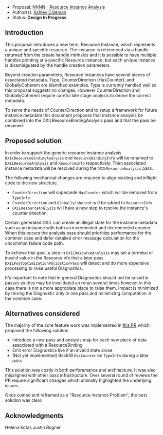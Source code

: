 * Proposal: [NNNN - Resource Instance Analysis](NNNN-resource-instance-analysis.md)
* Author(s): [Ashley Coleman](https://github.com/V-FEXrt)
* Status: **Design In Progress**

## Introduction

This proposal introduces a new term, Resource Instance, which represents a 
unique and specific resource. The instance is referenced via a handle returned
from the create handle intrinsics and it is possible to have multiple handles
pointing at a specific Resource Instance, but each unique instance is
disambiguated by the handle creation parameters.

Beyond creation parameters, Resource Instances have several pieces of associated
metadata. Type, CounterDirection (HasCounter), and GloballyCoherent are
identified examples. Type is currently handled well so this proposal suggests
no changes. However CounterDirection and GloballyCoherent require careful late 
stage analysis to derive the correct metadata.

To serve the needs of CounterDirection and to setup a framework for future
instance metadata this document proposes that instance analysis be combined
into the DXILResourceBindingAnalysis pass and that the pass be renamed.


## Proposed solution

In order to support the generic resource instance analysis `DXILResourceBindingAnalysis` 
and `ResourceBindingInfo` will be renamed to `DXILResourceAnalysis` and `ResourceInfo`
respectively. Then associated instance metadata will be resolved during the
`DXILResourceAnalysis` pass.


The following mechanical changes are required to align existing and inflight code
to the new structure.

- `CounterDirection` will supercede `HasCounter` which will be removed from `TypeInfo`
- `CounterDirection` and `GloballyCoherent` will be added to `ResourceInfo`
- `DXILResourceAnalysis` will have a new step to resolve the instance's counter direction.

Certain generated DXIL can create an illegal state for the instance metadata
such as an instance with both an incremented and decremented counter. When this
occurs the analysis pass should prioritize performance for the common case and
defer detailed error message calculation for the uncommon failure code path.

To achieve that goal, a step in `DXILResourceAnalysis` may set a terminal or
invalid value in the ResourceInfo that a later pass `DXILPostOptimizationValidationPass`
will detect and do more expensive processing to raise useful Diagnostics.

It's important to note that in general Diagnostics should not be raised in passes
as they may be invalidated an reran several times however in this case there is
not a more appropiate place to raise them. Impact is minimized by raising the
Diagnostic only in one pass and minimizing computation in the common case.

## Alternatives considered

The majority of the core feature work was implemented in [this PR](https://github.com/llvm/llvm-project/pull/130356)
which proposed the following solution.

- Introduce a new pass and analysis map for each new piece of data associated with a ResourceBinding
- Emit error Diagnostics live if an invalid state arose
- (Not yet implemented) Backfill `HasCounter` on `TypeInfo` during a later pass

This solution was costly in both perforamance and architecture. It was also
misaligned with other pass infrastructure. Over several round of reviews the PR
require significant changes which ultimatly highlighted the underlying issues.

Once coined and reframed as a "Resource Instance Problem", the best solution was clear.

## Acknowledgments

Helena Kotas
Justin Bogner
